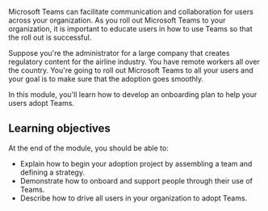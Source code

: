 Microsoft Teams can facilitate communication and collaboration for users across your organization. As you roll out Microsoft Teams to your organization, it is important to educate users in how to use Teams so that the roll out is successful.

Suppose you're the administrator for a large company that creates regulatory content for the airline industry. You have remote workers all over the country. You're going to roll out Microsoft Teams to all your users and your goal is to make sure that the adoption goes smoothly.

In this module, you'll learn how to develop an onboarding plan to help your users adopt Teams.

## Learning objectives

At the end of the module, you should be able to:

- Explain how to begin your adoption project by assembling a team and defining a strategy.
- Demonstrate how to onboard and support people through their use of Teams.
- Describe how to drive all users in your organization to adopt Teams.
